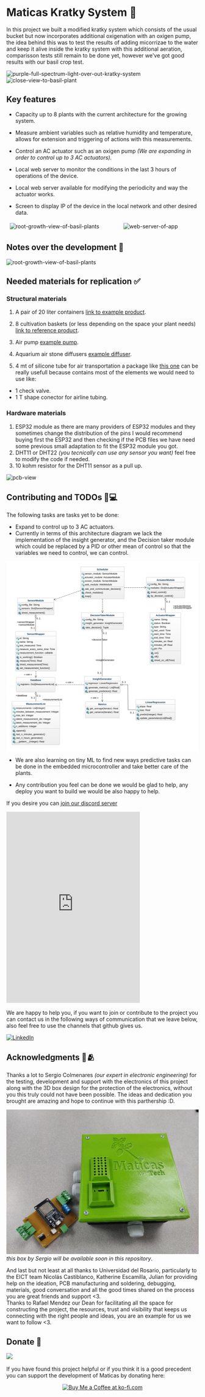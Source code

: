 # Maticas Kratky System 🌱

In this project we built a modified kratky system which consists of the usual bucket but now incorporates additional oxigenation with an oxigen pump, the idea behind this was to test the results of adding micorrizae to the water and keep it alive inside the kratky system with this additional aeration, comparisson tests still remain to be done yet, however we've got good results with our basil crop test.


![purple-full-spectrum-light-over-out-kratky-system](./docs/1.JPG)
![close-view-to-basil-plant](./docs/2.JPG)

## Key features

- Capacity up to 8 plants with the current architecture for the growing system. 
- Measure ambient variables such as relative humidity and temperature, allows for extension and triggering of actions with this measurements.
- Control an AC actuator such as an oxigen pump _(We are expanding in order to control up to 3 AC actuators)._


- Local web server to monitor the conditions in the last 3 hours of operations of the device.
- Local web server available for modifying the periodicity and way the actuator works.
- Screen to display IP of the device in the local network and other desired data. 


<div style="display: flex; justify-content: center; align-items: center;">
  <div style="flex: 1; text-align: center; padding: 5px; height: auto; width: 50%;">
    <img src="./docs/5.JPG" alt="root-growth-view-of-basil-plants" style="width: 100%; height: auto;">
  </div>
  <div style="flex: 1; text-align: center; padding: 5px; height: auto; width: 50%;">
    <img src="./docs/web-short.gif" alt="web-server-of-app" style="width: 100%; height: auto;">
  </div>
</div>


## Notes over the development 📝
![root-growth-view-of-basil-plants](./docs/6.JPG)



## Needed materials for replication ✅
### Structural materials

1. A pair of 20 liter containers [link to example product](https://articulo.mercadolibre.com.co/MCO-861436425-set-x-10-balde-cunete-20-litros-_JM#position=3&search_layout=stack&type=item&tracking_id=a9eae8bf-e021-4639-ab13-fa13d58bef19).

2. 8 cultivation baskets (or less depending on the space your plant needs) [link to reference product](https://www.amazon.com/Hydroponic-Plastic-Cultivation-Planting-Gardening/dp/B08R8LMF6L/ref=sr_1_2?crid=33OS09TYPPLFV&dib=eyJ2IjoiMSJ9.NfalgvycNBMZZM1CF_ESWtjJ-_G-A7rY25RSB5krQUKKu4zvjQOSep1QU8vNXbIBJZi8SxxX1UX_PGTqu9Y3c_O0HlxBX3RvG88J899UqGv6HMJnEB2_HnzHph0q5utguDc6kE3GUgI9agA3PfEJ_iiaWEtEIZAs9WypR67XA2uo8wHGvai6LVUqicH2mOItq_8Ez5xifLfuTdL25kr9XqGLHVQyb09th7wc6r4y1ZBvvjbuNm3003uHhowcbKyp5Qu8dFGKMpfdHdC23SAWrEkK7mI-vT8sbuXWG8rCJaw.tj7JQEGJlyXKRcYd60H6Gh8BUas8VBsp5r49KVKrqL0&dib_tag=se&keywords=cultivation%2Bbaskets&qid=1711304922&sprefix=cultivation%2Bbaskets%2B%2Caps%2C162&sr=8-2&th=1).

3. Air pump [example pump](https://articulo.mercadolibre.com.co/MCO-828833010-motor-acuario-bomba-aire-oxigenador-pecera-sin-ruido-acuario-_JM#is_advertising=true&position=1&search_layout=stack&type=pad&tracking_id=4d639074-c1e2-48ae-9c66-dc5a935c168f&is_advertising=true&ad_domain=VQCATCORE_LST&ad_position=1&ad_click_id=MjVmMDlmNWUtZmMyNC00NzI5LTg3YzItYTk3ZTJmMmUyZjk0).


4. Aquarium air stone diffusers [example diffuser](https://www.amazon.com/Aquarium-Cylinder-Accessories-Aquariums-Hydroponics/dp/B0B5R4DPP4/ref=sr_1_1?crid=1SMPKYZOVELAB&dib=eyJ2IjoiMSJ9.bYox5_LtqWn6su9Wdz4MGksotg5drfPjVbRpfjfV-7IkkrKw_FJmMDLzeYbfXDuNSDt3veWC0XFa6AAccKDn4vQ9qUUU_1QssylXTpPmLcpmMjAbBRaPriJj0xX9hwzNj1CgQbNfhM-tdzv_dWbigJumpz4xnGMrJDGax5xlCFdexQzCXAT5YXj7lvunnvkJHUjLtX1joVtqP0F6c_U1M5tq5ApRwxZfF3eH2JOzDfbZmkIhMfIV7i76dDQLvMg87O9z_dMmFcrkJMMKWhZCCJYrFKIK8w6_JuF3CszubyE.QtLIYJUgAqKs_8v_JvBkuVRv9JHkySblDV2VH8DHTeQ&dib_tag=se&keywords=piedra+difusora+de+ox%C3%ADgeno&qid=1711305222&sprefix=piedra+difusora+de+oxigeno%2Caps%2C150&sr=8-1).

5. 4 mt of silicone tube for air transportation a package like [this one](https://www.amazon.com/Airline-Tubing-Stones-Control-Connectors/dp/B0858ZSP7K/ref=sr_1_3_sspa?crid=3TNESZ93WISKB&dib=eyJ2IjoiMSJ9.sovKH5NJyHOsVmWs2hz6Ht_xFCxORp2X05G5TDa6q2JQL-1VMc0XH-OhBPIdIPjZ2DMqbKdpTYkqdIbC02VWXG6vzabmX_h4eCJGbAI5AEbuA0WyAUsYs2vwRpNiP3D_Uj2Xd3s59SmZShHrKvqzM49QpDzE4bv0fL98o1GpvlKIro7D_Pzl-cutH3pGB4XjRDQpezad1O4Es-3m8iUo_O30XGFjgO5_aJhEMZxsqeP4P3fVncNYsYNqrbthmLjemEVkY4FUC9LfnoOSpl9v1yswrIK7IoVrgauFSmWxGwA.nyoMq-X0ltysEeeU2XZvxWpWu1KCDNhN9zuVRrFSeos&dib_tag=se&keywords=silicone+aquarium+air+tubing&qid=1711305793&sprefix=aquarium+silicone+tub%2Caps%2C180&sr=8-3-spons&sp_csd=d2lkZ2V0TmFtZT1zcF9hdGY&psc=1) can be really usefull because contains most of the elements we would need to use like:
- 1 check valve.
- 1 T shape conector for airline tubing. 

### Hardware materials

1. ESP32 module as there are many providers of ESP32 modules and they sometimes change the distribution of the pins I would recommend buying first the ESP32 and then checking if the PCB files we have need some previous small adaptation to fit the ESP32 module you got.
2. DHT11 or DHT22 _(you tecnically can use any sensor you want)_ feel free to modify the code if needed.
3. 10 kohm resistor for the DHT11 sensor as a pull up. 


![pcb-view](./docs/animation.gif)

## Contributing and TODOs 🔨💻

The following tasks are tasks yet to be done:

- Expand to control up to 3 AC actuators.
- Currently in terms of this architecture diagram we lack the implementation of the insight generator, and the Decision taker module which could be replaced by a PID or other mean of control so that the variables we need to control, we can control. 

<div style="background-color: white; display: inline-block;">
    <img src="./docs/class-diagram.svg" alt="Code architecture structure">
</div>

- We are also learning on tiny ML to find new ways predictive tasks can be done in the embedded microcontroller and take better care of the plants.

- Any contribution you feel can be done we would be glad to help, any deploy you want to build we would be also happy to help. 

If you desire you can [join our discord server](https://discord.gg/XzmdYFN4NF)

<iframe src="https://discord.com/widget?id=1210731603760775188&theme=dark" width="350" height="500" allowtransparency="true" frameborder="0" sandbox="allow-popups allow-popups-to-escape-sandbox allow-same-origin allow-scripts"></iframe>

We are happy to help you, if you want to join or contribute to the project you can contact us in the following ways of communication that we leave below, also feel free to use the channels that github gives us.

[![LinkedIn](https://img.shields.io/badge/LinkedIn-%230077B5.svg?logo=linkedin&logoColor=white)](https://www.linkedin.com/in/dave-alsina-computer-science/)

## Acknowledgments 🤝🫂

Thanks a lot to Sergio Colmenares _(our expert in electronic engineering)_ for the testing, development and support with the electronics of this project along with the 3D box design for the protection of the electronics, without you this truly could not have been possible. The ideas and dedication you brought are amazing and hope to continue with this parthership :D.

![](./docs/electronics-with-box.jpg)
_this box by Sergio will be available soon in this repository_.

And last but not least at all thanks to Universidad del Rosario, particularly to the EICT team Nicolás Castiblanco, Katherine Escamilla, Julian for providing help on the ideation, PCB manufacturing and soldering, debugging, materials, good conversation and all the good times shared on the process you are great friends and support <3.      
Thanks to Rafael Mendez our Dean for facilitating all the space for constructing the project, the resources, trust and visibility that keeps us connecting with the right people and ideas, you are an example for us we want to follow <3.


## Donate 💸

![](./docs/4.JPG)


If you have found this project helpful or if you think it is a good precedent you can support the development of Maticas by donating here:


<p align="center"><a href='https://www.buymeacoffee.com/DaveAlsina' target='_blank'><img height='35' style='border:0px;height:46px;' src='https://az743702.vo.msecnd.net/cdn/kofi3.png?v=0' border='0' alt='Buy Me a Coffee at ko-fi.com' /></p>